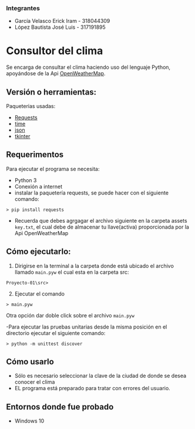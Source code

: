### Integrantes
- García Velasco Erick Iram  - 318044309
- López Bautista José Luis - 317191895

# Consultor del clima
Se encarga de consultar el clima haciendo uso del lenguaje Python, apoyándose de la Api [OpenWeatherMap](https://openweathermap.org/api).

## Versión o herramientas:

Paqueterias usadas:
- [Requests](https://pypi.org/project/requests/)
- [time](https://docs.python.org/3/library/time.html)
- [json](https://docs.python.org/3/library/json.html)
- [tkinter](https://docs.python.org/es/3/library/tkinter.html)

## Requerimentos
Para ejecutar el programa se necesita:
- Python 3
- Conexión a internet
- instalar la paquetería requests, se puede hacer con el siguiente comando: 
```
> pip install requests
```
- Recuerda que debes agrgagar el archivo siguiente en la carpeta assets `key.txt`, el cual debe de almacenar tu llave(activa) proporcionada por la Api OpenWeatherMap

## Cómo ejecutarlo:
1. Dirigirse en la terminal a la carpeta donde está ubicado el archivo llamado `main.pyw` el cual esta en la carpeta src: 
```
Proyecto-01\src>
```
2. Ejecutar el comando 

```
> main.pyw
```
Otra opción dar doble click sobre el archivo `main.pyw`

-Para ejecutar las pruebas unitarias desde la misma posición en el directorio ejecutar el siguiente comando:

```
> python -m unittest discover
```

## Cómo usarlo
- Sólo es necesario seleccionar la clave de la ciudad de donde se desea conocer el clima
- EL programa está preparado para tratar con errores del usuario.

## Entornos donde fue probado
- Windows 10
